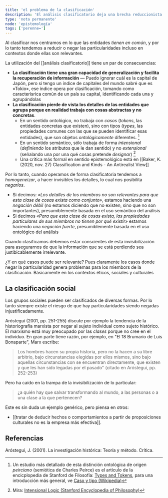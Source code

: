```yaml
---
title: 'el problema de la clasificación'
description: 'El análisis clasificatorio deja una brecha reduccionista en los objetos que estudia'
type: 'nota permanente'
node: 'epistemología'
tags: ['perenne❧']
---
```


Al clasificar nos centramos en lo que las entidades *tienen en común*, y por lo tanto tendemos a reducir o negar las particularidades incluso en contextos donde ellas son relevantes.

La utilización del  [[análisis clasificatorio]] tiene un par de consecuencias:

- **La clasificación tiene una gran capacidad de generalización y facilita la recuperación de información** — Puedo ignorar cuál es la capital de Japón, pero si tengo un índice de capitales del mundo sabré que es «Tokio», ese índice opera por clasificación, tomando como caracterísrica común de un país su capital, identificando cada una y agrupándolas 
- **La clasificación pierde de vista los detalles de las entidades que agrupa porque en realidad trabaja con cosas abstractas y no concretas**.
	- En un sentido ontológico, no trabaja con *casos* (*tokens*, las entidades concretas que existen), sino con tipos (*types*, las propiedades comunes con las que se pueden identificar esas entidades), que son objetos *ontológicamente* diferentes. [^1] 
	- En un sentido semántico, sólo trabaja de forma *intensional* (*definiendo* los atributos que le dan sentido) y no *extensional* (señalando una por una qué cosas pretende *designar*) [^2]
	- Una crítica más formal en sentido epistemológico está en [[Baker, K. (2020, nov. 27) Classification and Kinds - An Antirealist View]]

Por lo tanto, cuando operamos de forma clasificatoria tendemos a *homogeneizar*, a hacer invisibles los detalles, lo cual nos posibilita *negarlos*.

- Si decimos: *«Los detalles de los miembros no son relevantes para que esta clase de cosas exista como conjunto»*, estamos haciendo una *negación débil* (no estamos diciendo que no existen, sino que no son importantes), presumiblemente basada en el uso semántico del análisis
- Si decimos *«Para que esta clase de cosas exista, las propiedades particulares de sus miembros no tienen por qué existir»* estamos haciendo una *negación fuerte*, presumiblemente basada en el uso ontológico del análisis

Cuando clasificamos debemos estar conscientes de esta invisibilización para asegurarnos de que la información que se está perdiendo sea justibicablemente irrelevante. 

¿Y en qué casos puede ser relevante? Pues claramente los casos donde negar la particularidad genera problemas para los miembors de la clasificación. Básicamente en los contextos éticos, sociales y culturales

## La clasificación social

Los grupos sociales pueden ser clasificados de diversas formas. Por lo tanto siempre existe el riesgo de que hay particularidades siendo negadas injustificadamente.

Aróstegui (2001, pp. 251-255) discute por ejemplo la tendencia de la historiografía marxista por negar al sujeto individual como sujeto histórico. El marxismo está muy preocupado por las *clases* porque no cree en el individuo. En gran parte tiene razón, por ejemplo, en "El 18 Brumario de Luis Bonaparte", Marx escribe:

>Los hombres hacen su propia historia, pero no la hacen a su libre arbitrio, bajo circunstancias elegidas por ellos mismos, sino bajo aquellas circunstancias con se encuentran directamente, que existen y que les han sido legadas por el pasado" (citado en Aróstegui, pp. 252-253)

Pero ha caído en la trampa de la invisibilización de lo particular: 

>¿a quién hay que salvar transformando al mundo, a las personas o a una clase a la que pertenecen?

Este es sin duda un ejemplo genérico, pero piensa en otros:

- [[tratar de deducir hechos o comportamientos a partir de proposiciones culturales no es la empresa más efectiva]].

## Referencias

Aróstegui, J. (2001). La investigación histórica: Teoría y método. Crítica.

[^1]: Un estudio más detallado de esta distinción ontológica de origen *peirciano* (semiótica de Charles Peirce) es el artículo de la encicplopedia de Stanford de Filosofía: [Types and Tokens](https://plato.stanford.edu/entries/types-tokens/), para una introducción más general, ve [Caso y tipo (Wikipedia)](https://es.wikipedia.org/wiki/Caso_y_tipo)
[^2]: Mira: [Intensional Logic (Stanford Encyclopedia of Philosophy)](https://plato.stanford.edu/entries/logic-intensional/)
